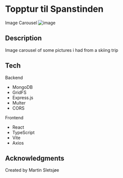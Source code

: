 # Topptur til Spanstinden

Image Carousel
![image](https://github.com/martinsletsjoe/NarvikTur/assets/106916526/11dbf59b-a5f4-4591-a2d9-b153e77f0362)




## Description

Image carousel of some pictures i had from a skiing trip

## Tech
Backend
* MongoDB
* GridFS
* Express.js
* Multer
* CORS
  
Frontend
* React
* TypeScript
* Vite
* Axios

## Acknowledgments

Created by Martin Sletsjøe
